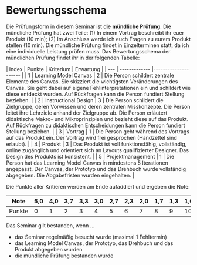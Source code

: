 # Bewertungsschema

Die Prüfungsform in diesem Seminar ist die **mündliche Prüfung**. Die mündliche Prüfung hat zwei Teile: (1) In einem Vortrag beschreibt ihr euer Produkt (10 min); (2) Im Anschluss werde ich euch Fragen zu eurem Produkt stellen (10 min). Die mündliche Prüfung findet in Einzelterminen statt, da ich eine individuelle Leistung prüfen muss. Das Bewertungsschema der mündlichen Prüfung findet ihr in der folgenden Tabelle:

| Index | Punkte | Kriterium	    |  Erwartung |
| --- | ------------- |---------------------    | 
| 1 | Learning Model Canvas  | 2 | Die Person schildert zentrale Elemente des Canvas. Sie skizziert die wichtigsten Veränderungen des Canvas. Sie geht dabei auf eigene Fehlinterpretationen ein und schildert wie diese entdeckt wurden. Auf Rückfragen kann die Person fundiert Stellung beziehen. | 
| 2 | Instructional Design  | 3 | Die Person schildert die Zielgruppe, deren Vorwissen und deren zentralen Misskonzepte. Die Person leitet ihre Lehrziele anhand der Zielgruppe ab. Die Person erläutert didaktische Makro- und Mikroprinzipien und bezieht diese auf das Produkt. Auf Rückfragen zu didaktischen Entscheidungen kann die Person fundiert Stellung beziehen. | 
| 3 | Vortrag | 1 | Die Person geht während des Vortrags auf das Produkt ein. Der Vortrag wird frei gesprochen (Handzettel sind erlaubt). |
| 4 | Produkt  | 3 | Das Produkt ist voll funktionsfähig, vollständig, online zugänglich und orientiert sich an Layouts qualifizierter Designer. Das Design des Produkts ist konsistent. |
| 5 | Projektmanagement | 1 | Die Person hat das Learning Model Canvas in mindestens 5 Iterationen angepasst. Der Canvas, der Prototyp und das Drehbuch wurde vollständig abgegeben. Die Abgabefristen wurden eingehalten. | 


Die Punkte aller Kritieren werden am Ende aufaddiert und ergeben die Note:


|  Note 	|  5,0 | 4,0 	|  3,7 	|  3,3 	|  3,0 	|  2,7 	|  2,3 	|  2,0 	|  1,7 	|  1,3 	|  1,0 	|
|---	|---	|--- |---	|---	|---	|---	|---	|---	|---	|---	|---	|
|   Punkte	|  0 |  1	|   2	|   3	|   4	|   5	|   6	|   7	|  8 	|   9	|   10	|


Das Seminar gilt bestanden, wenn ...

* das Seminar regelmäßig besucht wurde (maximal 1 Fehltermin)
* das Learning Model Canvas, der Prototyp, das Drehbuch und das Produkt abgegeben wurden
* die mündliche Prüfung bestanden wurde
